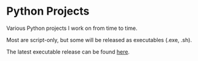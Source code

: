 # Python Projects
Various Python projects I work on from time to time.

Most are script-only, but some will be released as executables (.exe, .sh).

The latest executable release can be found [here](https://github.com/tedsilb/PythonProjects/releases/latest "Latest Release").
